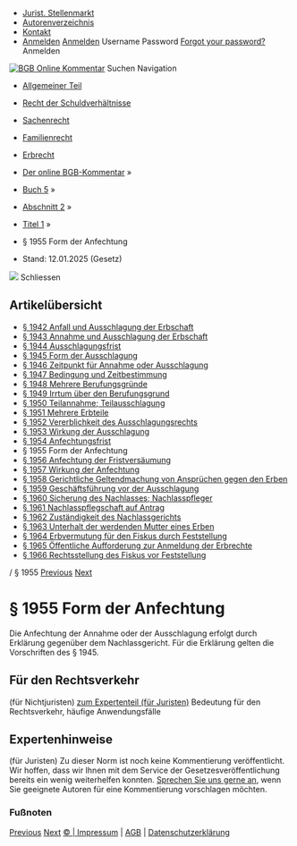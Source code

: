   * [Jurist. Stellenmarkt](https://bgb.kommentar.de/Buch-5/Abschnitt-2/Titel-1/</job-board> "Jurist. Stellenmarkt")
  * [Autorenverzeichnis](https://bgb.kommentar.de/Buch-5/Abschnitt-2/Titel-1/</Autorenverzeichnis> "Autorenverzeichnis")
  * [Kontakt](https://bgb.kommentar.de/Buch-5/Abschnitt-2/Titel-1/</Kontakt>)
  * [Anmelden](https://bgb.kommentar.de/Buch-5/Abschnitt-2/Titel-1/<#login> "show login form") [Anmelden](https://bgb.kommentar.de/Buch-5/Abschnitt-2/Titel-1/<#> "hide login form") Username Password
[Forgot your password?](https://bgb.kommentar.de/Buch-5/Abschnitt-2/Titel-1/</user/forgotpassword>) Anmelden 


[![BGB Online Kommentar](https://bgb.kommentar.de/extension/bgb/design/bgb/images/logo.png)](https://bgb.kommentar.de/Buch-5/Abschnitt-2/Titel-1/</> "BGB Online Kommentar")
Suchen
Navigation
  * [Allgemeiner Teil](https://bgb.kommentar.de/Buch-5/Abschnitt-2/Titel-1/</Buch-1>)
  * [Recht der Schuldverhältnisse](https://bgb.kommentar.de/Buch-5/Abschnitt-2/Titel-1/</Buch-2>)
  * [Sachenrecht](https://bgb.kommentar.de/Buch-5/Abschnitt-2/Titel-1/</Buch-3>)
  * [Familienrecht](https://bgb.kommentar.de/Buch-5/Abschnitt-2/Titel-1/</Buch-4>)
  * [Erbrecht](https://bgb.kommentar.de/Buch-5/Abschnitt-2/Titel-1/</Buch-5>)


  * [Der online BGB-Kommentar](https://bgb.kommentar.de/Buch-5/Abschnitt-2/Titel-1/</>) »
  * [Buch 5](https://bgb.kommentar.de/Buch-5/Abschnitt-2/Titel-1/</Buch-5>) »
  * [Abschnitt 2](https://bgb.kommentar.de/Buch-5/Abschnitt-2/Titel-1/</Buch-5/Abschnitt-2>) »
  * [Titel 1](https://bgb.kommentar.de/Buch-5/Abschnitt-2/Titel-1/</Buch-5/Abschnitt-2/Titel-1>) »
  * § 1955 Form der Anfechtung 
  * Stand: 12.01.2025 (Gesetz) 


![](https://vg01.met.vgwort.de/na/1c9909529ead4f509072c06d9081a7d5)
Schliessen 
## Artikelübersicht
  * [ § 1942 Anfall und Ausschlagung der Erbschaft ](https://bgb.kommentar.de/Buch-5/Abschnitt-2/Titel-1/</Buch-5/Abschnitt-2/Titel-1/Anfall-und-Ausschlagung-der-Erbschaft>)
  * [ § 1943 Annahme und Ausschlagung der Erbschaft ](https://bgb.kommentar.de/Buch-5/Abschnitt-2/Titel-1/</Buch-5/Abschnitt-2/Titel-1/Annahme-und-Ausschlagung-der-Erbschaft>)
  * [ § 1944 Ausschlagungsfrist ](https://bgb.kommentar.de/Buch-5/Abschnitt-2/Titel-1/</Buch-5/Abschnitt-2/Titel-1/Ausschlagungsfrist>)
  * [ § 1945 Form der Ausschlagung ](https://bgb.kommentar.de/Buch-5/Abschnitt-2/Titel-1/</Buch-5/Abschnitt-2/Titel-1/Form-der-Ausschlagung>)
  * [ § 1946 Zeitpunkt für Annahme oder Ausschlagung ](https://bgb.kommentar.de/Buch-5/Abschnitt-2/Titel-1/</Buch-5/Abschnitt-2/Titel-1/Zeitpunkt-fuer-Annahme-oder-Ausschlagung>)
  * [ § 1947 Bedingung und Zeitbestimmung ](https://bgb.kommentar.de/Buch-5/Abschnitt-2/Titel-1/</Buch-5/Abschnitt-2/Titel-1/Bedingung-und-Zeitbestimmung>)
  * [ § 1948 Mehrere Berufungsgründe ](https://bgb.kommentar.de/Buch-5/Abschnitt-2/Titel-1/</Buch-5/Abschnitt-2/Titel-1/Mehrere-Berufungsgruende>)
  * [ § 1949 Irrtum über den Berufungsgrund ](https://bgb.kommentar.de/Buch-5/Abschnitt-2/Titel-1/</Buch-5/Abschnitt-2/Titel-1/Irrtum-ueber-den-Berufungsgrund>)
  * [ § 1950 Teilannahme; Teilausschlagung ](https://bgb.kommentar.de/Buch-5/Abschnitt-2/Titel-1/</Buch-5/Abschnitt-2/Titel-1/Teilannahme-Teilausschlagung>)
  * [ § 1951 Mehrere Erbteile ](https://bgb.kommentar.de/Buch-5/Abschnitt-2/Titel-1/</Buch-5/Abschnitt-2/Titel-1/Mehrere-Erbteile>)
  * [ § 1952 Vererblichkeit des Ausschlagungsrechts ](https://bgb.kommentar.de/Buch-5/Abschnitt-2/Titel-1/</Buch-5/Abschnitt-2/Titel-1/Vererblichkeit-des-Ausschlagungsrechts>)
  * [ § 1953 Wirkung der Ausschlagung ](https://bgb.kommentar.de/Buch-5/Abschnitt-2/Titel-1/</Buch-5/Abschnitt-2/Titel-1/Wirkung-der-Ausschlagung>)
  * [ § 1954 Anfechtungsfrist ](https://bgb.kommentar.de/Buch-5/Abschnitt-2/Titel-1/</Buch-5/Abschnitt-2/Titel-1/Anfechtungsfrist>)
  * § 1955 Form der Anfechtung 
  * [ § 1956 Anfechtung der Fristversäumung ](https://bgb.kommentar.de/Buch-5/Abschnitt-2/Titel-1/</Buch-5/Abschnitt-2/Titel-1/Anfechtung-der-Fristversaeumung>)
  * [ § 1957 Wirkung der Anfechtung ](https://bgb.kommentar.de/Buch-5/Abschnitt-2/Titel-1/</Buch-5/Abschnitt-2/Titel-1/Wirkung-der-Anfechtung>)
  * [ § 1958 Gerichtliche Geltendmachung von Ansprüchen gegen den Erben ](https://bgb.kommentar.de/Buch-5/Abschnitt-2/Titel-1/</Buch-5/Abschnitt-2/Titel-1/Gerichtliche-Geltendmachung-von-Anspruechen-gegen-den-Erben>)
  * [ § 1959 Geschäftsführung vor der Ausschlagung ](https://bgb.kommentar.de/Buch-5/Abschnitt-2/Titel-1/</Buch-5/Abschnitt-2/Titel-1/Geschaeftsfuehrung-vor-der-Ausschlagung>)
  * [ § 1960 Sicherung des Nachlasses; Nachlasspfleger ](https://bgb.kommentar.de/Buch-5/Abschnitt-2/Titel-1/</Buch-5/Abschnitt-2/Titel-1/Sicherung-des-Nachlasses-Nachlasspfleger>)
  * [ § 1961 Nachlasspflegschaft auf Antrag ](https://bgb.kommentar.de/Buch-5/Abschnitt-2/Titel-1/</Buch-5/Abschnitt-2/Titel-1/Nachlasspflegschaft-auf-Antrag>)
  * [ § 1962 Zuständigkeit des Nachlassgerichts ](https://bgb.kommentar.de/Buch-5/Abschnitt-2/Titel-1/</Buch-5/Abschnitt-2/Titel-1/Zustaendigkeit-des-Nachlassgerichts>)
  * [ § 1963 Unterhalt der werdenden Mutter eines Erben ](https://bgb.kommentar.de/Buch-5/Abschnitt-2/Titel-1/</Buch-5/Abschnitt-2/Titel-1/Unterhalt-der-werdenden-Mutter-eines-Erben>)
  * [ § 1964 Erbvermutung für den Fiskus durch Feststellung ](https://bgb.kommentar.de/Buch-5/Abschnitt-2/Titel-1/</Buch-5/Abschnitt-2/Titel-1/Erbvermutung-fuer-den-Fiskus-durch-Feststellung>)
  * [ § 1965 Öffentliche Aufforderung zur Anmeldung der Erbrechte ](https://bgb.kommentar.de/Buch-5/Abschnitt-2/Titel-1/</Buch-5/Abschnitt-2/Titel-1/Oeffentliche-Aufforderung-zur-Anmeldung-der-Erbrechte>)
  * [ § 1966 Rechtsstellung des Fiskus vor Feststellung ](https://bgb.kommentar.de/Buch-5/Abschnitt-2/Titel-1/</Buch-5/Abschnitt-2/Titel-1/Rechtsstellung-des-Fiskus-vor-Feststellung>)


/ § 1955 
[Previous](https://bgb.kommentar.de/Buch-5/Abschnitt-2/Titel-1/</Buch-5/Abschnitt-2/Titel-1/Anfechtungsfrist> "§ 1954 Anfechtungsfrist") [Next](https://bgb.kommentar.de/Buch-5/Abschnitt-2/Titel-1/</Buch-5/Abschnitt-2/Titel-1/Anfechtung-der-Fristversaeumung> "§ 1956 Anfechtung der Fristversäumung")
# § 1955 Form der Anfechtung
Die Anfechtung der Annahme oder der Ausschlagung erfolgt durch Erklärung gegenüber dem Nachlassgericht. Für die Erklärung gelten die Vorschriften des § 1945.
## Für den Rechtsverkehr 
(für Nichtjuristen)
[zum Expertenteil (für Juristen)](https://bgb.kommentar.de/Buch-5/Abschnitt-2/Titel-1/<#expertenhinweise>)
Bedeutung für den Rechtsverkehr, häufige Anwendungsfälle
## Expertenhinweise
(für Juristen)
Zu dieser Norm ist noch keine Kommentierung veröffentlicht. Wir hoffen, dass wir Ihnen mit dem Service der Gesetzesveröffentlichung bereits ein wenig weiterhelfen konnten. [Sprechen Sie uns gerne an](https://bgb.kommentar.de/Buch-5/Abschnitt-2/Titel-1/</Kontakt>), wenn Sie geeignete Autoren für eine Kommentierung vorschlagen möchten. 
### Fußnoten
[Previous](https://bgb.kommentar.de/Buch-5/Abschnitt-2/Titel-1/</Buch-5/Abschnitt-2/Titel-1/Anfechtungsfrist> "§ 1954 Anfechtungsfrist") [Next](https://bgb.kommentar.de/Buch-5/Abschnitt-2/Titel-1/</Buch-5/Abschnitt-2/Titel-1/Anfechtung-der-Fristversaeumung> "§ 1956 Anfechtung der Fristversäumung")
[© | Impressum](https://bgb.kommentar.de/Buch-5/Abschnitt-2/Titel-1/</Kontakt>) | [AGB](https://bgb.kommentar.de/Buch-5/Abschnitt-2/Titel-1/</AGB>) | [Datenschutzerklärung](https://bgb.kommentar.de/Buch-5/Abschnitt-2/Titel-1/</Datenschutzerklaerung-fuer-Leser>)
